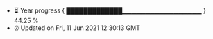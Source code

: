 - ⏳ Year progress { █████████████▁▁▁▁▁▁▁▁▁▁▁▁▁▁▁▁▁ } 44.25 %
- ⏰ Updated on Fri, 11 Jun 2021 12:30:13 GMT

